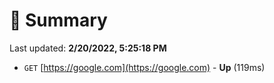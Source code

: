 # 📖 Summary
Last updated: **2/20/2022, 5:25:18 PM**

- `GET` [https://google.com](https://google.com) - **Up** (119ms)
